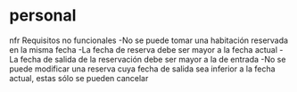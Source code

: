 # personal

nfr 
Requisitos no funcionales
-No se puede tomar una habitación reservada en la misma fecha
-La fecha de reserva debe ser mayor a la fecha actual
-La fecha de salida de la reservación debe ser mayor a la de entrada
-No se puede modificar una reserva cuya fecha de salida sea inferior a la fecha actual, estas sólo se pueden cancelar
